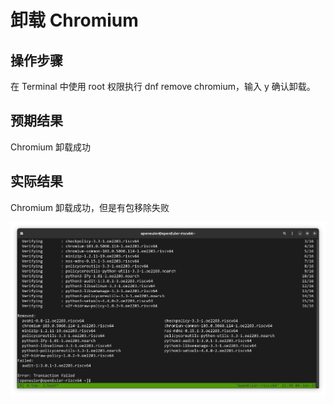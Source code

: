 # 卸载 Chromium

## 操作步骤

在 Terminal 中使用 root 权限执行 dnf remove chromium，输入 y 确认卸载。

## 预期结果

Chromium 卸载成功

## 实际结果

Chromium 卸载成功，但是有包移除失败

![Chromium卸载成功](./img/chromium-remove.png)

